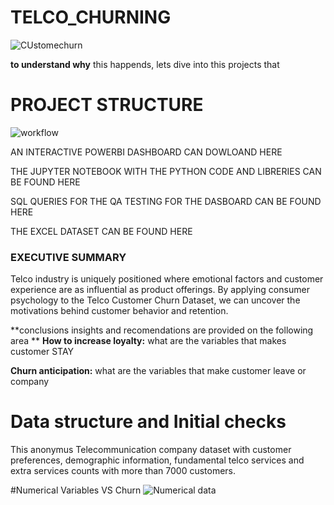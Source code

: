 # TELCO_CHURNING
![CUstomechurn](https://github.com/user-attachments/assets/498fb735-56e5-4096-89f6-7fb6af41754b)

**to understand why** this happends, lets dive into this projects that 

# PROJECT STRUCTURE

![workflow](https://github.com/user-attachments/assets/a47584bd-d906-42a8-8c3a-38bc588b469c)

AN INTERACTIVE POWERBI DASHBOARD CAN DOWLOAND HERE

THE JUPYTER NOTEBOOK WITH THE PYTHON CODE AND LIBRERIES CAN BE FOUND HERE

SQL QUERIES FOR THE QA TESTING FOR THE DASBOARD CAN BE FOUND HERE 

THE EXCEL DATASET CAN BE FOUND HERE

### EXECUTIVE SUMMARY 
Telco industry is uniquely positioned where emotional factors and customer experience are as influential as product offerings. By applying consumer psychology to the Telco Customer Churn Dataset, we can uncover the motivations behind customer behavior and retention.

**conclusions insights and recomendations are provided on the following area
**
**How to increase loyalty:** what are the variables that makes customer STAY

**Churn anticipation:** what are the variables that make customer leave or company

# Data structure and Initial checks
This  anonymus Telecommunication company dataset with customer preferences, demographic information, fundamental telco services and extra services counts with more than 7000 customers.

#Numerical Variables VS Churn
![Numerical data](https://github.com/user-attachments/assets/30dabe6d-6171-48c5-b890-8129b3cc80f9)




 
